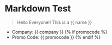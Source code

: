 Markdown Test
=============

> Hello Everyone!! This is a {{ name }}  
* Company: {{ company }}
{% if promocode %}
* Promo Code: {{ promocode }}
{% endif %}
